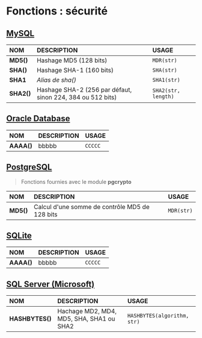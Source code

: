 # Fonctions : sécurité

## [MySQL](https://dev.mysql.com/doc/)

|NOM|DESCRIPTION|USAGE|
|:--|:--|:--|
|**MD5()**|Hashage MD5 (128 bits)|`MDR(str)`|
|**SHA()**|Hashage SHA-1 (160 bits)|`SHA(str)`|
|**SHA1**|_Alias de sha()_|`SHA1(str)`|
|**SHA2()**|Hashage SHA-2 (256 par défaut, sinon 224, 384 ou 512 bits)|`SHA2(str, length)`|

## [Oracle Database](https://docs.oracle.com/cd/B19306_01/index.htm)

|NOM|DESCRIPTION|USAGE|
|:--|:--|:--|
|**AAAA()**|bbbbb|`CCCCC`|

## [PostgreSQL](https://docs.postgresql.fr/)

> Fonctions fournies avec le module **pgcrypto**

|NOM|DESCRIPTION|USAGE|
|:--|:--|:--|
|**MD5()**|Calcul d'une somme de contrôle MD5 de 128 bits|`MDR(str)`|

## [SQLite](https://sqlite.org/docs.html)

|NOM|DESCRIPTION|USAGE|
|:--|:--|:--|
|**AAAA()**|bbbbb|`CCCCC`|

## [SQL Server (Microsoft)](https://docs.microsoft.com/fr-fr/sql)

|NOM|DESCRIPTION|USAGE|
|:--|:--|:--|
|**HASHBYTES()**|Hachage MD2, MD4, MD5, SHA, SHA1 ou SHA2|`HASHBYTES(algorithm, str)`|
